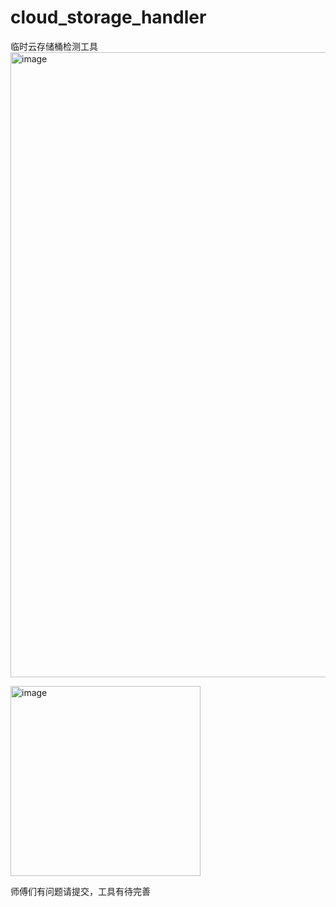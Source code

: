 # cloud_storage_handler
临时云存储桶检测工具
<img width="1000" alt="image" src="https://github.com/user-attachments/assets/03f741eb-7cf4-4af8-9488-09084241be64">

<img width="304" alt="image" src="https://github.com/user-attachments/assets/6e045053-7891-4c54-b1c5-85a8b4e022cd">

师傅们有问题请提交，工具有待完善

